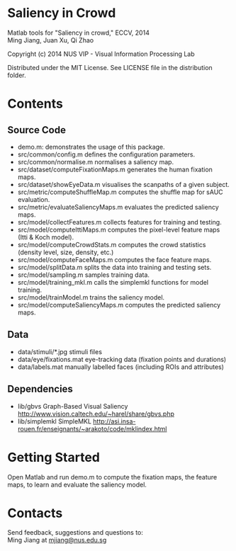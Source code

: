 Saliency in Crowd
===================================
Matlab tools for "Saliency in crowd," ECCV, 2014   
Ming Jiang, Juan Xu, Qi Zhao
 
Copyright (c) 2014 NUS VIP - Visual Information Processing Lab

Distributed under the MIT License.
See LICENSE file in the distribution folder.

Contents
================

## Source Code

- demo.m:                             demonstrates the usage of this package. 
- src/common/config.m                 defines the configuration parameters.
- src/common/normalise.m              normalises a saliency map.
- src/dataset/computeFixationMaps.m   generates the human fixation maps.
- src/dataset/showEyeData.m           visualises the scanpaths of a given subject.
- src/metric/computeShuffleMap.m      computes the shuffle map for sAUC evaluation.
- src/metric/evaluateSaliencyMaps.m   evaluates the predicted saliency maps.
- src/model/collectFeatures.m         collects features for training and testing.
- src/model/computeIttiMaps.m         computes the pixel-level feature maps (Itti & Koch model).
- src/model/computeCrowdStats.m       computes the crowd statistics (density level, size, density, etc.)
- src/model/computeFaceMaps.m         computes the face feature maps.
- src/model/splitData.m	              splits the data into training and testing sets.
- src/model/sampling.m	              samples training data.
- src/model/training_mkl.m	          calls the simplemkl functions for model training.
- src/model/trainModel.m              trains the saliency model.
- src/model/computeSaliencyMaps.m     computes the predicted saliency maps.

## Data

- data/stimuli/*.jpg                  stimuli files
- data/eye/fixations.mat              eye-tracking data (fixation points and durations)
- data/labels.mat                     manually labelled faces (including ROIs and attributes)

## Dependencies

- lib/gbvs 							  Graph-Based Visual Saliency http://www.vision.caltech.edu/~harel/share/gbvs.php
- lib/simplemkl 				      SimpleMKL http://asi.insa-rouen.fr/enseignants/~arakoto/code/mklindex.html

Getting Started
================

Open Matlab and run demo.m to compute the fixation maps, the feature maps, to learn and evaluate the saliency model.

Contacts
================

Send feedback, suggestions and questions to:   
Ming Jiang at <mjiang@nus.edu.sg>
